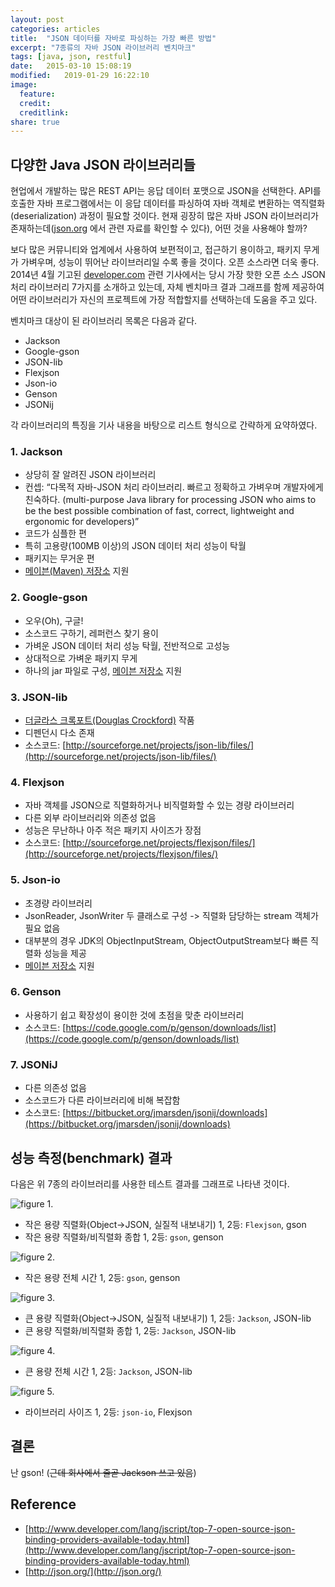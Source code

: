 ```yaml
---
layout: post
categories: articles
title:  "JSON 데이터를 자바로 파싱하는 가장 빠른 방법"
excerpt: "7종류의 자바 JSON 라이브러리 벤치마크"
tags: [java, json, restful]
date:   2015-03-10 15:08:19
modified:   2019-01-29 16:22:10
image:
  feature:
  credit:
  creditlink:
share: true
---
```


## 다양한 Java JSON 라이브러리들

현업에서 개발하는 많은 REST API는 응답 데이터 포맷으로 JSON을 선택한다. API를 호출한 자바 프로그램에서는 이 응답 데이터를 파싱하여 자바 객체로 변환하는 역직렬화(deserialization) 과정이 필요할 것이다. 현재 굉장히 많은 자바 JSON 라이브러리가 존재하는데([json.org](http://json.org/) 에서 관련 자료를 확인할 수 있다), 어떤 것을 사용해야 할까?

보다 많은 커뮤니티와 업계에서 사용하여 보편적이고, 접근하기 용이하고, 패키지 무게가 가벼우며, 성능이 뛰어난 라이브러리일 수록 좋을 것이다. 오픈 소스라면 더욱 좋다. 2014년 4월 기고된 [developer.com](http://www.developer.com/) 관련 기사에서는 당시 가장 핫한 오픈 소스 JSON 처리 라이브러리 7가지를 소개하고 있는데, 자체 벤치마크 결과 그래프를 함께 제공하여 어떤 라이브러리가 자신의 프로젝트에 가장 적합할지를 선택하는데 도움을 주고 있다.

벤치마크 대상이 된 라이브러리 목록은 다음과 같다.

* Jackson
* Google-gson
* JSON-lib
* Flexjson
* Json-io
* Genson
* JSONij

각 라이브러리의 특징을 기사 내용을 바탕으로 리스트 형식으로 간략하게 요약하였다.

### 1. Jackson

* 상당히 잘 알려진 JSON 라이브러리
* 컨셉: “다목적 자바-JSON 처리 라이브러리. 빠르고 정확하고 가벼우며 개발자에게 친숙하다. (multi-purpose Java library for processing JSON who aims to be the best possible combination of fast, correct, lightweight and ergonomic for developers)”
* 코드가 심플한 편
* 특히 고용량(100MB 이상)의 JSON 데이터 처리 성능이 탁월
* 패키지는 무거운 편
* [메이븐(Maven) 저장소](http://repo1.maven.org/maven2/com/fasterxml/jackson/) 지원

### 2. Google-gson

* 오우(Oh), 구글!
* 소스코드 구하기, 레퍼런스 찾기 용이
* 가벼운 JSON 데이터 처리 성능 탁월, 전반적으로 고성능
* 상대적으로 가벼운 패키지 무게
* 하나의 jar 파일로 구성, [메이븐 저장소](http://search.maven.org/#artifactdetails%7Ccom.google.code.gson%7Cgson%7C2.3.1%7Cjar) 지원

### 3. JSON-lib

* [더글라스 크록포트(Douglas Crockford)](http://en.wikipedia.org/wiki/Douglas_Crockford) 작품
* 디펜던시 다소 존재
* 소스코드: [http://sourceforge.net/projects/json-lib/files/](http://sourceforge.net/projects/json-lib/files/)

### 4. Flexjson

* 자바 객체를 JSON으로 직렬화하거나 비직렬화할 수 있는 경량 라이브러리
* 다른 외부 라이브러리와 의존성 없음
* 성능은 무난하나 아주 적은 패키지 사이즈가 장점
* 소스코드: [http://sourceforge.net/projects/flexjson/files/](http://sourceforge.net/projects/flexjson/files/)

### 5. Json-io

* 초경량 라이브러리
* JsonReader, JsonWriter 두 클래스로 구성 -> 직렬화 담당하는 stream 객체가 필요 없음
* 대부분의 경우 JDK의 ObjectInputStream, ObjectOutputStream보다 빠른 직렬화 성능을 제공
* [메이븐 저장소](http://search.maven.org/#search&verbar;ga&verbar;1&verbar;json-io) 지원

### 6. Genson

* 사용하기 쉽고 확장성이 용이한 것에 초점을 맞춘 라이브러리
* 소스코드: [https://code.google.com/p/genson/downloads/list](https://code.google.com/p/genson/downloads/list)

### 7. JSONiJ

* 다른 의존성 없음
* 소스코드가 다른 라이브러리에 비해 복잡함
* 소스코드: [https://bitbucket.org/jmarsden/jsonij/downloads](https://bitbucket.org/jmarsden/jsonij/downloads)


## 성능 측정(benchmark) 결과

다음은 위 7종의 라이브러리를 사용한 테스트 결과를 그래프로 나타낸 것이다.

![figure 1.](/images/20150310_json_library/benchmark1.png "그림 1. 작은 용량 직렬화/비직렬화")

* 작은 용량 직렬화(Object->JSON, 실질적 내보내기) 1, 2등: `Flexjson`, gson
* 작은 용량 직렬화/비직렬화 종합 1, 2등: `gson`, genson

![figure 2.](/images/20150310_json_library/benchmark2.png "그림 2. 작은 용량 전체 시간")

* 작은 용량 전체 시간 1, 2등: `gson`, genson

![figure 3.](/images/20150310_json_library/benchmark3.png "그림 3. 큰 용량 직렬화/비직렬화")

* 큰 용량 직렬화(Object->JSON, 실질적 내보내기) 1, 2등: `Jackson`, JSON-lib
* 큰 용량 직렬화/비직렬화 종합 1, 2등: `Jackson`, JSON-lib

![figure 4.](/images/20150310_json_library/benchmark4.png "그림 4. 큰 용량 전체 시간")

* 큰 용량 전체 시간 1, 2등: `Jackson`, JSON-lib

![figure 5.](/images/20150310_json_library/benchmark5.png "그림 5. 라이브러리 전체 사이즈")

* 라이브러리 사이즈 1, 2등: `json-io`, Flexjson


## 결론

난 gson! (~~근데 회사에서 줄곧 Jackson 쓰고 있음~~)


## Reference

* [http://www.developer.com/lang/jscript/top-7-open-source-json-binding-providers-available-today.html](http://www.developer.com/lang/jscript/top-7-open-source-json-binding-providers-available-today.html)
* [http://json.org/](http://json.org/)
